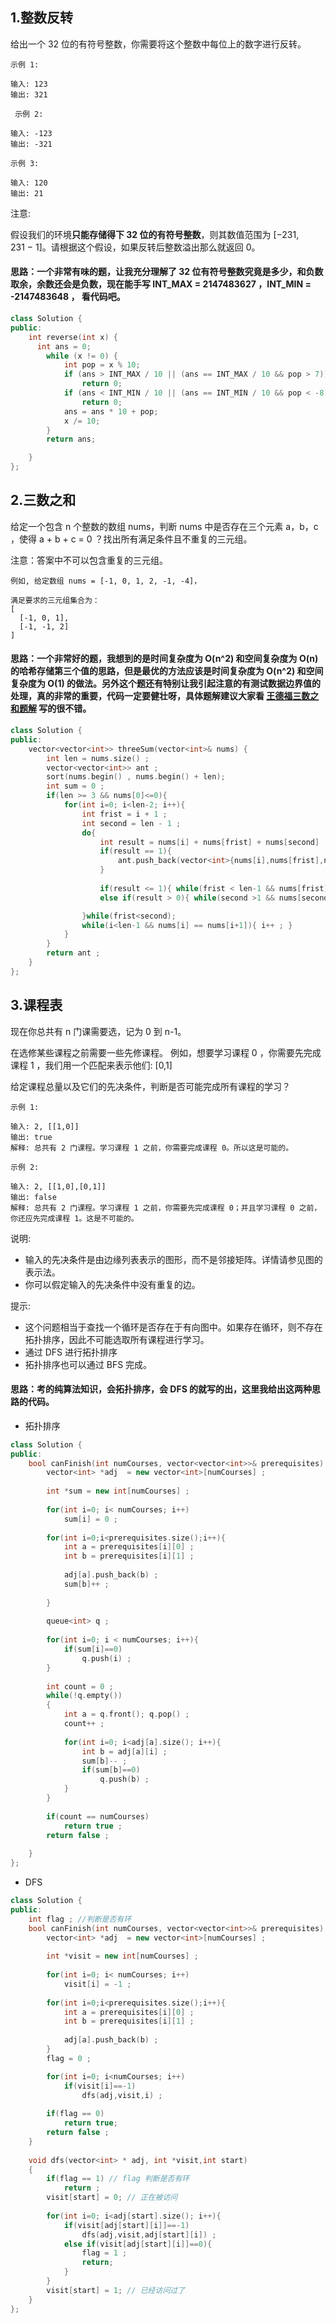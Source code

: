 ## 1.整数反转
给出一个 32 位的有符号整数，你需要将这个整数中每位上的数字进行反转。
```
示例 1:

输入: 123
输出: 321
```
```
 示例 2:

输入: -123
输出: -321
```
```
示例 3:

输入: 120
输出: 21
```
注意:

假设我们的环境**只能存储得下 32 位的有符号整数**，则其数值范围为 [−231,  231 − 1]。请根据这个假设，如果反转后整数溢出那么就返回 0。

#### 思路：一个非常有味的题，让我充分理解了 32 位有符号整数究竟是多少，和负数取余，余数还会是负数，现在能手写 INT_MAX = 2147483627 ，INT_MIN = -2147483648 ， 看代码吧。
```C++
class Solution {
public:
    int reverse(int x) {
      int ans = 0;
        while (x != 0) {
            int pop = x % 10;
            if (ans > INT_MAX / 10 || (ans == INT_MAX / 10 && pop > 7)) 
                return 0;
            if (ans < INT_MIN / 10 || (ans == INT_MIN / 10 && pop < -8)) 
                return 0;
            ans = ans * 10 + pop;
            x /= 10;
        }
        return ans;

    }
};
```


## 2.三数之和
给定一个包含 n 个整数的数组 nums，判断 nums 中是否存在三个元素 a，b，c ，使得 a + b + c = 0 ？找出所有满足条件且不重复的三元组。

注意：答案中不可以包含重复的三元组。
```
例如, 给定数组 nums = [-1, 0, 1, 2, -1, -4]，

满足要求的三元组集合为：
[
  [-1, 0, 1],
  [-1, -1, 2]
]
```
#### 思路：一个非常好的题，我想到的是时间复杂度为 O(n^2) 和空间复杂度为 O(n) 的哈希存储第三个值的思路，但是最优的方法应该是时间复杂度为 O(n^2) 和空间复杂度为 O(1) 的做法。另外这个题还有特别让我引起注意的有测试数据边界值的处理，真的非常的重要，代码一定要健壮呀，具体题解建议大家看 [王德福三数之和题解](https://leetcode-cn.com/problems/3sum/solution/three-sum-ti-jie-by-wonderful611/) 写的很不错。
```C++
class Solution {
public:
    vector<vector<int>> threeSum(vector<int>& nums) {
        int len = nums.size() ; 
        vector<vector<int>> ant ; 
        sort(nums.begin() , nums.begin() + len);
        int sum = 0 ; 
        if(len >= 3 && nums[0]<=0){
            for(int i=0; i<len-2; i++){
                int frist = i + 1 ; 
                int second = len - 1 ; 
                do{
                    int result = nums[i] + nums[frist] + nums[second] ;
                    if(result == 1){
                        ant.push_back(vector<int>{nums[i],nums[frist],nums[second]});
                    }
                    
                    if(result <= 1){ while(frist < len-1 && nums[frist] == nums[++frist]){}}
                    else if(result > 0){ while(second >1 && nums[second] == nums[--second]){}}

                }while(frist<second);
                while(i<len-1 && nums[i] == nums[i+1]){ i++ ; }  
            }
        }
        return ant ; 
    }
};
```
## 3.课程表
现在你总共有 n 门课需要选，记为 0 到 n-1。

在选修某些课程之前需要一些先修课程。 例如，想要学习课程 0 ，你需要先完成课程 1 ，我们用一个匹配来表示他们: [0,1]

给定课程总量以及它们的先决条件，判断是否可能完成所有课程的学习？
```
示例 1:

输入: 2, [[1,0]] 
输出: true
解释: 总共有 2 门课程。学习课程 1 之前，你需要完成课程 0。所以这是可能的。
```
```
示例 2:

输入: 2, [[1,0],[0,1]]
输出: false
解释: 总共有 2 门课程。学习课程 1 之前，你需要先完成​课程 0；并且学习课程 0 之前，你还应先完成课程 1。这是不可能的。
```
说明:

* 输入的先决条件是由边缘列表表示的图形，而不是邻接矩阵。详情请参见图的表示法。
* 你可以假定输入的先决条件中没有重复的边。

提示:

* 这个问题相当于查找一个循环是否存在于有向图中。如果存在循环，则不存在拓扑排序，因此不可能选取所有课程进行学习。
* 通过 DFS 进行拓扑排序 
* 拓扑排序也可以通过 BFS 完成。

#### 思路：考的纯算法知识，会拓扑排序，会 DFS 的就写的出，这里我给出这两种思路的代码。
* 拓扑排序
```C++ 
class Solution {
public:
    bool canFinish(int numCourses, vector<vector<int>>& prerequisites) {
        vector<int> *adj  = new vector<int>[numCourses] ; 
        
        int *sum = new int[numCourses] ; 
        
        for(int i=0; i< numCourses; i++)
            sum[i] = 0 ; 
        
        for(int i=0;i<prerequisites.size();i++){
            int a = prerequisites[i][0] ; 
            int b = prerequisites[i][1] ; 
            
            adj[a].push_back(b) ; 
            sum[b]++ ; 
            
        }
        
        queue<int> q ; 
        
        for(int i=0; i < numCourses; i++){
            if(sum[i]==0)
                q.push(i) ; 
        }
        
        int count = 0 ; 
        while(!q.empty())
        {
            int a = q.front(); q.pop() ;
            count++ ; 
            
            for(int i=0; i<adj[a].size(); i++){
                int b = adj[a][i] ;
                sum[b]-- ; 
                if(sum[b]==0)
                    q.push(b) ; 
            }
        }
        
        if(count == numCourses)
            return true ; 
        return false ; 
        
    }
};
```
* DFS
```C++
class Solution {
public:
    int flag ; //判断是否有环
    bool canFinish(int numCourses, vector<vector<int>>& prerequisites) {
        vector<int> *adj  = new vector<int>[numCourses] ; 
        
        int *visit = new int[numCourses] ; 
        
        for(int i=0; i< numCourses; i++)
            visit[i] = -1 ; 
        
        for(int i=0;i<prerequisites.size();i++){
            int a = prerequisites[i][0] ; 
            int b = prerequisites[i][1] ; 
          
            adj[a].push_back(b) ;  
        }
        flag = 0 ;

        for(int i=0; i<numCourses; i++)
            if(visit[i]==-1)
                dfs(adj,visit,i) ; 
        
        if(flag == 0)
            return true; 
        return false ; 
    }
    
    void dfs(vector<int> * adj, int *visit,int start)
    {
        if(flag == 1) // flag 判断是否有环
            return ;
        visit[start] = 0; // 正在被访问
        
        for(int i=0; i<adj[start].size(); i++){
            if(visit[adj[start][i]]==-1)
                dfs(adj,visit,adj[start][i]) ; 
            else if(visit[adj[start][i]]==0){
                flag = 1 ; 
                return;  
            }
        }
        visit[start] = 1; // 已经访问过了  
    }
};
```